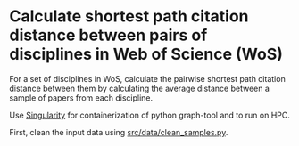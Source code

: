 # Calculate shortest path citation distance between pairs of disciplines in Web of Science (WoS)

For a set of disciplines in WoS, calculate the pairwise shortest path citation distance between them by calculating the average distance between a sample of papers from each discipline.

Use [Singularity](https://sylabs.io/singularity/) for containerization of python graph-tool and to run on HPC.

First, clean the input data using [src/data/clean_samples.py](src/data/clean_samples.py).
